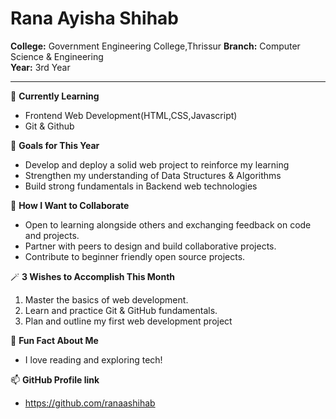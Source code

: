 
# Rana Ayisha Shihab

**College:** Government Engineering College,Thrissur 
**Branch:**  Computer Science & Engineering  
**Year:**    3rd Year 

---

🌱 **Currently Learning**  
- Frontend Web Development(HTML,CSS,Javascript)
- Git & Github

🎯 **Goals for This Year**  
- Develop and deploy a solid web project to reinforce my learning
- Strengthen my understanding of Data Structures & Algorithms 
- Build strong fundamentals in Backend web technologies

👯 **How I Want to Collaborate**  
- Open to learning alongside others and exchanging feedback on code and projects.  
- Partner with peers to design and build collaborative projects.
- Contribute to  beginner friendly open source projects.

🪄 **3 Wishes to Accomplish This Month**  
1. Master the basics of web development.
2. Learn and practice Git & GitHub fundamentals.
3. Plan and outline my first web development project

💬 **Fun Fact About Me**  
- I love reading and exploring tech!

📫 **GitHub Profile link**
- https://github.com/ranaashihab
